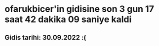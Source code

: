 # ofarukbicer'in gidisine son 3 gun 17 saat 42 dakika 09 saniye kaldi

## Gidis tarihi: 30.09.2022 :(
